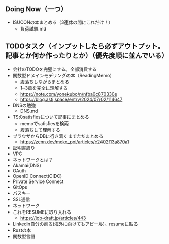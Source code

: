 ## Doing Now（一つ）

- ISUCONの本まとめる（3連休の間にこれだけ！）
    - 負荷試験.md

## TODOタスク（インプットしたら必ずアウトプット。記事とか何か作ったりとか）（優先度順に並んでいる）

- 会社のTODOを完璧にする。全部消費する
- 関数型ドメインモデリングの本（ReadingMemo）
    - 腹落ちしながらまとめる
    - 1~3章を完全に理解する
    - https://note.com/yonekubo/n/nfba0c870330e
    - https://blog.astj.space/entry/2024/07/02/114647
- DNSの勉強
    - DNS.md
- TSのsatisfiesについて記事にまとめる
    - memoでsatisfiesを検索
    - 腹落ちして理解する
- ブラウザからDBに行き着くまでただまとめる
    - https://zenn.dev/moko_poi/articles/c2402f13a870a1
- 証明書周り
- VPC
- ネットワークとは？
- Akamai(DNS)
- OAuth
- OpenID Connect(OIDC)
- Private Service Connect
- GitOps
- パスキー
- SSL通信
- ネットワーク
- これをRESUMEに取り入れる
    - https://job-draft.jp/articles/443
- Linkedin自分の創る(海外に向けてもアピール)。resumeに貼る
- Rustの本
- 関数型言語
